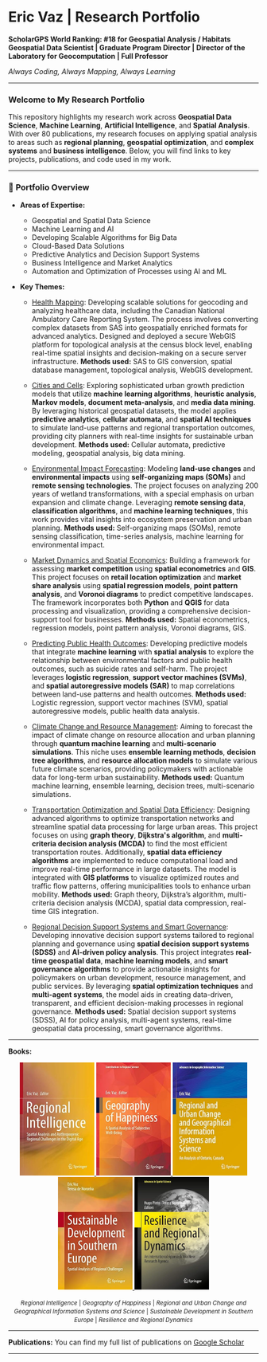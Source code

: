 # Eric Vaz | Research Portfolio

**ScholarGPS World Ranking: #18 for Geospatial Analysis / Habitats**  
**Geospatial Data Scientist | Graduate Program Director | Director of the Laboratory for Geocomputation | Full Professor**

*Always Coding, Always Mapping, Always Learning*

---

### Welcome to My Research Portfolio

This repository highlights my research work across **Geospatial Data Science**, **Machine Learning**, **Artificial Intelligence**, and **Spatial Analysis**. With over 80 publications, my research focuses on applying spatial analysis to areas such as **regional planning**, **geospatial optimization**, and **complex systems** and **business intelligence**. Below, you will find links to key projects, publications, and code used in my work.

---

### 📂 **Portfolio Overview**

- **Areas of Expertise:**
  - Geospatial and Spatial Data Science
  - Machine Learning and AI
  - Developing Scalable Algorithms for Big Data
  - Cloud-Based Data Solutions
  - Predictive Analytics and Decision Support Systems
  - Business Intelligence and Market Analytics
  - Automation and Optimization of Processes using AI and ML
  
- **Key Themes:**
  - [Health Mapping](link-to-repo): Developing scalable solutions for geocoding and analyzing healthcare data, including the Canadian National Ambulatory Care Reporting System. The process involves converting complex datasets from SAS into geospatially enriched formats for advanced analytics. Designed and deployed a secure WebGIS platform for topological analysis at the census block level, enabling real-time spatial insights and decision-making on a secure server infrastructure. **Methods used:** SAS to GIS conversion, spatial database management, topological analysis, WebGIS development.

  - [Cities and Cells](link-to-repo): Exploring sophisticated urban growth prediction models that utilize **machine learning algorithms**, **heuristic analysis**, **Markov models**, **document meta-analysis**, and **media data mining**. By leveraging historical geospatial datasets, the model applies **predictive analytics**, **cellular automata**, and **spatial AI techniques** to simulate land-use patterns and regional transportation outcomes, providing city planners with real-time insights for sustainable urban development. **Methods used:** Cellular automata, predictive modeling, geospatial analysis, big data mining.

  - [Environmental Impact Forecasting](link-to-repo): Modeling **land-use changes** and **environmental impacts** using **self-organizing maps (SOMs)** and **remote sensing technologies**. The project focuses on analyzing 200 years of wetland transformations, with a special emphasis on urban expansion and climate change. Leveraging **remote sensing data**, **classification algorithms**, and **machine learning techniques**, this work provides vital insights into ecosystem preservation and urban planning. **Methods used:** Self-organizing maps (SOMs), remote sensing classification, time-series analysis, machine learning for environmental impact.

  - [Market Dynamics and Spatial Economics](link-to-repo): Building a framework for assessing **market competition** using **spatial econometrics** and **GIS**. This project focuses on **retail location optimization** and **market share analysis** using **spatial regression models**, **point pattern analysis**, and **Voronoi diagrams** to predict competitive landscapes. The framework incorporates both **Python** and **QGIS** for data processing and visualization, providing a comprehensive decision-support tool for businesses. **Methods used:** Spatial econometrics, regression models, point pattern analysis, Voronoi diagrams, GIS.

  - [Predicting Public Health Outcomes](link-to-repo): Developing predictive models that integrate **machine learning** with **spatial analysis** to explore the relationship between environmental factors and public health outcomes, such as suicide rates and self-harm. The project leverages **logistic regression**, **support vector machines (SVMs)**, and **spatial autoregressive models (SAR)** to map correlations between land-use patterns and health outcomes. **Methods used:** Logistic regression, support vector machines (SVM), spatial autoregressive models, public health data analysis.

  - [Climate Change and Resource Management](link-to-repo): Aiming to forecast the impact of climate change on resource allocation and urban planning through **quantum machine learning** and **multi-scenario simulations**. This niche uses **ensemble learning methods**, **decision tree algorithms**, and **resource allocation models** to simulate various future climate scenarios, providing policymakers with actionable data for long-term urban sustainability. **Methods used:** Quantum machine learning, ensemble learning, decision trees, multi-scenario simulations.

  - [Transportation Optimization and Spatial Data Efficiency](link-to-repo): Designing advanced algorithms to optimize transportation networks and streamline spatial data processing for large urban areas. This project focuses on using **graph theory**, **Dijkstra's algorithm**, and **multi-criteria decision analysis (MCDA)** to find the most efficient transportation routes. Additionally, **spatial data efficiency algorithms** are implemented to reduce computational load and improve real-time performance in large datasets. The model is integrated with **GIS platforms** to visualize optimized routes and traffic flow patterns, offering municipalities tools to enhance urban mobility. **Methods used:** Graph theory, Dijkstra’s algorithm, multi-criteria decision analysis (MCDA), spatial data compression, real-time GIS integration.

  - [Regional Decision Support Systems and Smart Governance](link-to-repo): Developing innovative decision support systems tailored to regional planning and governance using **spatial decision support systems (SDSS)** and **AI-driven policy analysis**. This project integrates **real-time geospatial data**, **machine learning models**, and **smart governance algorithms** to provide actionable insights for policymakers on urban development, resource management, and public services. By leveraging **spatial optimization techniques** and **multi-agent systems**, the model aids in creating data-driven, transparent, and efficient decision-making processes in regional governance. **Methods used:** Spatial decision support systems (SDSS), AI for policy analysis, multi-agent systems, real-time geospatial data processing, smart governance algorithms.


---
**Books:**

<p align="center">
  <a href="link-to-book-details-1">
    <img src="https://github.com/ericvaz/portfolio/blob/main/1.jpg" alt="Regional Intelligence" width="150"/>
  </a>
  <a href="link-to-book-details-2">
    <img src="https://github.com/ericvaz/portfolio/blob/main/2.jpg" alt="Geography of Happiness" width="150"/>
  </a>
  <a href="link-to-book-details-3">
    <img src="https://github.com/ericvaz/portfolio/blob/main/3.jpg" alt="Regional and Urban Change and Geographical Information Systems and Science" width="150"/>
  </a>
  <a href="link-to-book-details-3">
    <img src="https://github.com/ericvaz/portfolio/blob/main/4.jpg" alt="Sustainable Development in Southern Europe" width="150"/>
  </a>
  <a href="link-to-book-details-3">
    <img src="https://github.com/ericvaz/portfolio/blob/main/5.jpg" alt="Resilience and Regional Dynamics" width="150"/>
  </a>
</p>

<p align="center">
  <small><em>Regional Intelligence</em> | <em>Geography of Happiness</em> | <em>Regional and Urban Change and Geographical Information Systems and Science</em> | <em>Sustainable Development in Southern Europe</em> | <em>Resilience and Regional Dynamics</em></small>
</p>


---

**Publications:**
You can find my full list of publications on [Google Scholar](https://scholar.google.com/citations?user=EfpbSEYAAAAJ&hl=en)

---
